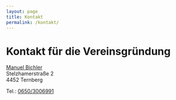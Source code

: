 ```yaml
---
layout: page
title: Kontakt
permalink: /kontakt/
---
```


# Kontakt für die Vereinsgründung

[Manuel Bichler](mailto:nachbarschaftsstrom@manuelbichler.at)  
Stelzhamerstraße 2  
4452 Ternberg

Tel.: [0650/3006991](tel:+436503006991)

